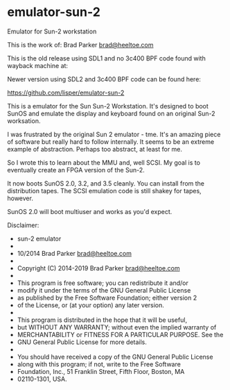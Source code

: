 # emulator-sun-2
Emulator for Sun-2 workstation

This is the work of: Brad Parker <brad@heeltoe.com>

This is the old release using SDL1 and no 3c400 BPF code found with wayback machine at:

Newer version using SDL2 and 3c400 BPF code can be found here:

https://github.com/lisper/emulator-sun-2

This is a emulator for the Sun Sun-2 Workstation.  It's designed to
boot SunOS and emulate the display and keyboard found on an original
Sun-2 worksation.

I was frustrated by the original Sun 2 emulator - tme.  It's an amazing
piece of software but really hard to follow internally.  It seems to
be an extreme example of abstraction.  Perhaps too abstract, at least
for me.

So I wrote this to learn about the MMU and, well SCSI.  My goal is to
eventually create an FPGA version of the Sun-2.

It now boots SunOS 2.0, 3.2, and 3.5 cleanly.  You can install from the distribution tapes.
The SCSI emulation code is still shakey for tapes, however.

SunOS 2.0 will boot multiuser and works as you'd expect.

Disclaimer:

 * sun-2 emulator
 *
 * 10/2014  Brad Parker <brad@heeltoe.com>
 *
 * Copyright (C) 2014-2019 Brad Parker <brad@heeltoe.com>
 *
 * This program is free software; you can redistribute it and/or
 * modify it under the terms of the GNU General Public License
 * as published by the Free Software Foundation; either version 2
 * of the License, or (at your option) any later version.
 *
 * This program is distributed in the hope that it will be useful,
 * but WITHOUT ANY WARRANTY; without even the implied warranty of
 * MERCHANTABILITY or FITNESS FOR A PARTICULAR PURPOSE.  See the
 * GNU General Public License for more details.
 *
 * You should have received a copy of the GNU General Public License
 * along with this program; if not, write to the Free Software
 * Foundation, Inc., 51 Franklin Street, Fifth Floor, Boston, MA
 * 02110-1301, USA.
